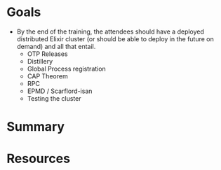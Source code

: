 # Goals
* By the end of the training, the attendees should have a deployed distributed Elixir cluster (or should be able to deploy in the future on demand) and all that entail.
    * OTP Releases
    * Distillery
    * Global Process registration
    * CAP Theorem
    * RPC
    * EPMD / Scarflord-isan
    * Testing the cluster

# Summary

# Resources
